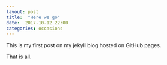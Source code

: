 ```yaml
---
layout: post
title:  "Here we go"
date:  2017-10-12 22:00
categories: occasions
---
```


This is my first post on my jekyll blog hosted on GitHub pages.

That is all.